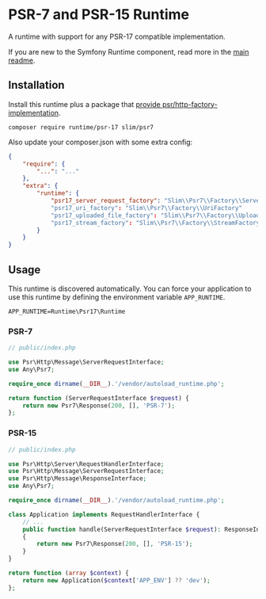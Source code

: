 # PSR-7 and PSR-15 Runtime

A runtime with support for any PSR-17 compatible implementation.

If you are new to the Symfony Runtime component, read more in the [main readme](https://github.com/php-runtime/runtime).

## Installation

Install this runtime plus a package that [provide psr/http-factory-implementation](https://packagist.org/providers/psr/http-factory-implementation).

```
composer require runtime/psr-17 slim/psr7
```

Also update your composer.json with some extra config:

```json
{
    "require": {
        "...": "..."
    },
    "extra": {
        "runtime": {
            "psr17_server_request_factory": "Slim\\Psr7\\Factory\\ServerRequestFactory"
            "psr17_uri_factory": "Slim\\Psr7\\Factory\\UriFactory"
            "psr17_uploaded_file_factory": "Slim\\Psr7\\Factory\\UploadedFileFactory"
            "psr17_stream_factory": "Slim\\Psr7\\Factory\\StreamFactory"
        }
    }
}
```

## Usage

This runtime is discovered automatically. You can force your application to use
this runtime by defining the environment variable `APP_RUNTIME`.

```
APP_RUNTIME=Runtime\Psr17\Runtime
```

### PSR-7

```php
// public/index.php

use Psr\Http\Message\ServerRequestInterface;
use Any\Psr7;

require_once dirname(__DIR__).'/vendor/autoload_runtime.php';

return function (ServerRequestInterface $request) {
    return new Psr7\Response(200, [], 'PSR-7');
};
```

### PSR-15

```php
// public/index.php

use Psr\Http\Server\RequestHandlerInterface;
use Psr\Http\Message\ServerRequestInterface;
use Psr\Http\Message\ResponseInterface;
use Any\Psr7;

require_once dirname(__DIR__).'/vendor/autoload_runtime.php';

class Application implements RequestHandlerInterface {
    // ...
    public function handle(ServerRequestInterface $request): ResponseInterface
    {
        return new Psr7\Response(200, [], 'PSR-15');
    }
}

return function (array $context) {
    return new Application($context['APP_ENV'] ?? 'dev');
};
```
